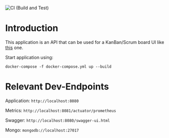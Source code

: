 ![CI (Build and Test)](https://github.com/flamestro/AgileIsTheNewOrange/workflows/CI%20(Build%20and%20Test)/badge.svg)

# Introduction
This application is an API that can be used for a KanBan/Scrum board UI like [this](https://github.com/flamestro/agile-is-the-new-orange-ui) one.

Start application using:

`docker-compose -f docker-compose.yml up --build`

# Relevant Dev-Endpoints

Application: `http://localhost:8080`

Metrics: `http://localhost:8081/actuator/prometheus`

Swagger: `http://localhost:8080/swagger-ui.html`

Mongo: `mongodb://localhost:27017`
